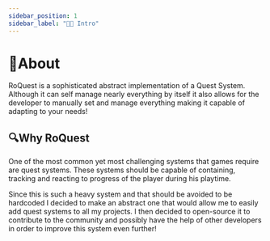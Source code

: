 ```yaml
---
sidebar_position: 1
sidebar_label: "👋🏼 Intro"
---
```


# 🤔About

RoQuest is a sophisticated abstract implementation of a Quest System. Although it can self manage nearly everything by itself it also allows for the developer to manually set and manage everything making it capable of adapting to your needs!


## 🔍Why RoQuest

One of the most common yet most challenging systems that games require are quest systems. These systems should be capable of containing, tracking and reacting to progress of the player during his playtime.

Since this is such a heavy system and that should be avoided to be hardcoded I decided to make an abstract one that would allow me to easily add quest systems to all my projects. I then decided to open-source it to contribute to the community and possibly have the help of other developers in order to improve this system even further!
